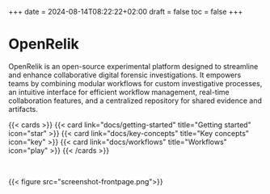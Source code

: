 +++
date = 2024-08-14T08:22:22+02:00
draft = false
toc = false
+++

# OpenRelik

OpenRelik is an open-source experimental platform designed to streamline and enhance collaborative digital forensic investigations. It empowers teams by combining modular workflows for custom investigative processes, an intuitive interface for efficient workflow management, real-time collaboration features, and a centralized repository for shared evidence and artifacts.

{{< cards >}}
    {{< card link="docs/getting-started" title="Getting started" icon="star" >}}
    {{< card link="docs/key-concepts" title="Key concepts" icon="key" >}}
    {{< card link="docs/workflows" title="Workflows" icon="play" >}}
{{< /cards >}}

<br>

{{< figure src="screenshot-frontpage.png">}}
